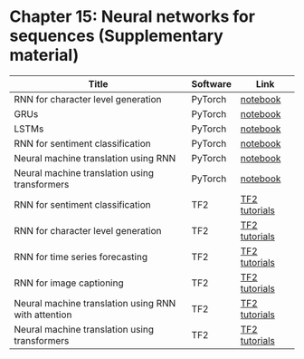 # Chapter 15: Neural networks for sequences   (Supplementary material)


[rnn_torch]: https://colab.research.google.com/github/probml/pyprobml/blob/master/notebooks/rnn_torch.ipynb
[gru_torch]: https://colab.research.google.com/github/probml/pyprobml/blob/master/notebooks/gru_torch.ipynb
[lstm_torch]: https://colab.research.google.com/github/probml/pyprobml/blob/master/notebooks/lstm_torch.ipynb
[nmt_torch]: https://colab.research.google.com/github/probml/pyprobml/blob/master/notebooks/nmt_torch.ipynb
[transformers_torch]: https://colab.research.google.com/github/probml/pyprobml/blob/master/notebooks/transformers_torch.ipynb
[rnn_sentiment_torch]: https://colab.research.google.com/github/probml/pyprobml/blob/master/notebooks/rnn_sentiment_torch.ipynb

|Title|Software|Link|
|-----------|----|----|
|RNN for character level generation|PyTorch|[notebook][rnn_torch] |
|GRUs|PyTorch|[notebook][gru_torch] |
|LSTMs|PyTorch|[notebook][lstm_torch] |
|RNN for sentiment classification| PyTorch | [notebook][rnn_sentiment_torch]
|Neural machine translation using RNN|PyTorch|[notebook][nmt_torch] |
|Neural machine translation using transformers|PyTorch|[notebook][transformers_torch] |
|RNN for sentiment classification|TF2|[TF2 tutorials](https://www.tensorflow.org/tutorials/text/text_classification_rnn)
|RNN for character level generation|TF2|[TF2 tutorials](https://www.tensorflow.org/tutorials/text/text_generation)
|RNN for time series forecasting|TF2|[TF2 tutorials](https://www.tensorflow.org/tutorials/structured_data/time_series)
|RNN for image captioning|TF2|[TF2 tutorials](https://www.tensorflow.org/tutorials/text/image_captioning)
|Neural machine translation using RNN with attention|TF2|[TF2 tutorials](https://www.tensorflow.org/tutorials/text/nmt_with_attention)
|Neural machine translation using transformers|TF2|[TF2 tutorials](https://www.tensorflow.org/tutorials/text/transformer)




